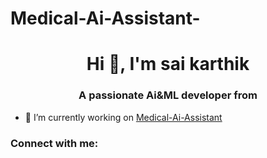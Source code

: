 # Medical-Ai-Assistant-
<h1 align="center">Hi 👋, I'm sai karthik</h1>
<h3 align="center">A passionate Ai&ML developer from</h3>

- 🔭 I’m currently working on [Medical-Ai-Assistant](https://github.com/SaikarthikAmbati/Medical-Ai-Assistant-)

<h3 align="left">Connect with me:</h3>
<p align="left">
</p>
